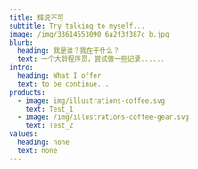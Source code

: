 ```yaml
---
title: 辉说不可
subtitle: Try talking to myself...
image: /img/33614553090_6a2f3f387c_b.jpg
blurb:
  heading: 我是谁？我在干什么？
  text: 一个大龄程序员，尝试做一些记录......
intro:
  heading: What I offer
  text: to be continue...
products:
  - image: img/illustrations-coffee.svg
    text: Test_1
  - image: /img/illustrations-coffee-gear.svg
    text: Test_2
values:
  heading: none
  text: none
---
```


